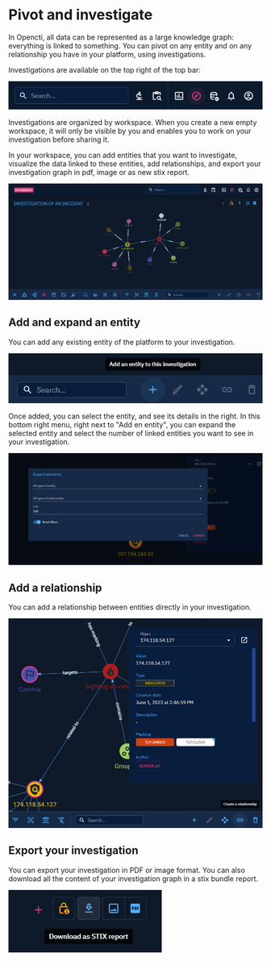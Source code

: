 # Pivot and investigate

In Opencti, all data can be represented as a large knowledge graph: everything is linked to something. 
You can pivot on any entity and on any relationship you have in your platform, using investigations.

Investigations are available on the top right of the top bar:

![Top menu investigation](assets/top-menu-investigation.png)

Investigations are organized by workspace. When you create a new empty workspace, it will only be visible by you and enables you to work on your investigation before sharing it.

In your workspace, you can add entities that you want to investigate, visualize the data linked to these entities, add relationships, and export your investigation graph in pdf, image or as new stix report.

![Investigation workspace](assets/investigation-workspace.png)

## Add and expand an entity

You can add any existing entity of the platform to your investigation.

![Investigation bottom right menu](assets/investigation-bottom-right-menu.png)

Once added, you can select the entity, and see its details in the right. 
In this bottom right menu, right next to "Add en entity", you can expand the selected entity and select the number of linked entities you want to see in your investigation.

![Investigation expand entity](assets/investigation-expand-entity.png)

## Add a relationship

You can add a relationship between entities directly in your investigation.

![Investigation create relationship](assets/investigation-create-relationship.png)

## Export your investigation

You can export your investigation in PDF or image format. 
You can also download all the content of your investigation graph in a stix bundle report.

![Investigation export](assets/investigation-export.png)
